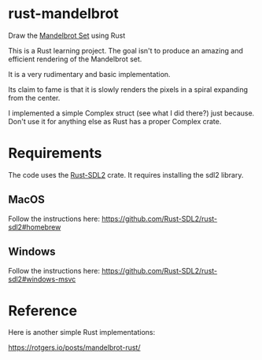 # rust-mandelbrot
Draw the [Mandelbrot Set](https://en.wikipedia.org/wiki/Mandelbrot_set) using Rust

This is a Rust learning project. The goal isn't to produce an amazing and efficient rendering of the Mandelbrot set.

It is a very rudimentary and basic implementation.

Its claim to fame is that it is slowly renders the pixels in a spiral expanding from the center.

I implemented a simple Complex struct (see what I did there?) just because. Don't use it for anything else as Rust has
a proper Complex crate.

# Requirements

The code uses the [Rust-SDL2](https://github.com/Rust-SDL2/rust-sdl2) crate. 
It requires installing the sdl2 library. 

## MacOS

Follow the instructions here:
https://github.com/Rust-SDL2/rust-sdl2#homebrew

## Windows

Follow the instructions here:
https://github.com/Rust-SDL2/rust-sdl2#windows-msvc
 

# Reference

Here is another simple Rust implementations:

https://rotgers.io/posts/mandelbrot-rust/


